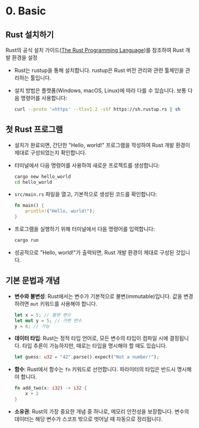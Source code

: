 # 0. Basic

## Rust 설치하기

Rust의 공식 설치 가이드([The Rust Programming Language](https://www.rust-lang.org/learn/get-started))를 참조하여 Rust 개발 환경을 설정

- Rust는 rustup을 통해 설치합니다. rustup은 Rust 버전 관리와 관련 툴체인을 관리하는 툴입니다.
- 설치 방법은 플랫폼(Windows, macOS, Linux)에 따라 다를 수 있습니다. 보통 다음 명령어를 사용합니다:

    ```bash
    curl --proto '=https' --tlsv1.2 -sSf https://sh.rustup.rs | sh
    ```

## 첫 Rust 프로그램

- 설치가 완료되면, 간단한 "Hello, world!" 프로그램을 작성하여 Rust 개발 환경이 제대로 구성되었는지 확인합니다.
- 터미널에서 다음 명령어를 사용하여 새로운 프로젝트를 생성합니다:

    ```bash
    cargo new hello_world
    cd hello_world
    ```

- `src/main.rs` 파일을 열고, 기본적으로 생성된 코드를 확인합니다:

    ```rust
    fn main() {
        println!("Hello, world!");
    }
    ```

- 프로그램을 실행하기 위해 터미널에서 다음 명령어를 입력합니다:

    ```bash
    cargo run
    ```

- 성공적으로 "Hello, world!"가 출력되면, Rust 개발 환경이 제대로 구성된 것입니다.

## 기본 문법과 개념

- **변수와 불변성**: Rust에서는 변수가 기본적으로 불변(immutable)입니다. 값을 변경하려면 `mut` 키워드를 사용해야 합니다.

    ```rust
    let x = 5; // 불변 변수
    let mut y = 5; // 가변 변수
    y = 6; // 가능
    ```

- **데이터 타입**: Rust는 정적 타입 언어로, 모든 변수의 타입이 컴파일 시에 결정됩니다. 타입 추론이 가능하지만, 때로는 타입을 명시해야 할 때도 있습니다.

    ```rust
    let guess: u32 = "42".parse().expect("Not a number!");
    ```

- **함수**: Rust에서 함수는 `fn` 키워드로 선언합니다. 파라미터의 타입은 반드시 명시해야 합니다.

    ```rust
    fn add_two(x: i32) -> i32 {
        x + 2
    }
    ```

- **소유권**: Rust의 가장 중요한 개념 중 하나로, 메모리 안전성을 보장합니다. 변수의 데이터는 해당 변수가 스코프 밖으로 벗어날 때 자동으로 정리됩니다.
